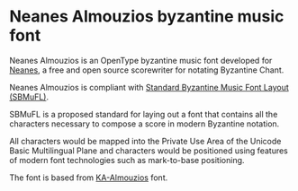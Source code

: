 # Neanes Almouzios byzantine music font

Neanes Almouzios is an OpenType byzantine music font developed for [Neanes](https://neanes.github.io/neanes/), a free and open source scorewriter for notating Byzantine Chant.

Neanes Almouzios is compliant with [Standard Byzantine Music Font Layout (SBMuFL)](https://neanes.github.io/sbmufl/).

SBMuFL is a proposed standard for laying out a font that contains all the characters necessary to compose a score in modern Byzantine notation.

All characters would be mapped into the Private Use Area of the Unicode Basic Multilingual Plane and characters would be positioned using features of modern font technologies such as mark-to-base positioning.

The font is based from [KA-Almouzios](https://github.com/t-bullock/KA-Almouzios) font.